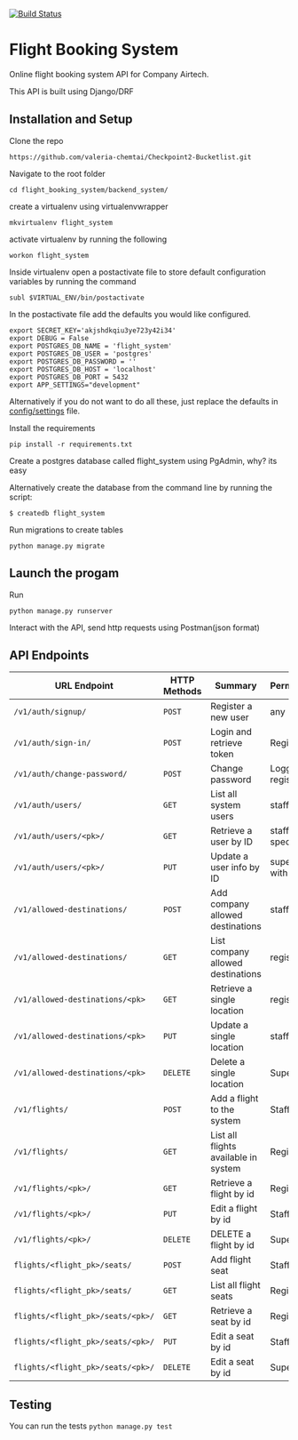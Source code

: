 [![Build Status](https://travis-ci.org/valeria-chemtai/flight_booking_system.svg?branch=develop)](https://travis-ci.org/valeria-chemtai/flight_booking_system)
# Flight Booking System
Online flight booking system API for Company Airtech.

This API is built using Django/DRF

## Installation and Setup
Clone the repo
```
https://github.com/valeria-chemtai/Checkpoint2-Bucketlist.git
```
Navigate to the root folder
```
cd flight_booking_system/backend_system/
```
create a virtualenv using virtualenvwrapper
```
mkvirtualenv flight_system
```
activate virtualenv by running the following
```
workon flight_system
```
Inside virtualenv open a postactivate file to store default configuration variables by running the command
```
subl $VIRTUAL_ENV/bin/postactivate
```
In the postactivate file add the defaults you would like configured.
```
export SECRET_KEY='akjshdkqiu3ye723y42i34'
export DEBUG = False
export POSTGRES_DB_NAME = 'flight_system'
export POSTGRES_DB_USER = 'postgres'
export POSTGRES_DB_PASSWORD = ''
export POSTGRES_DB_HOST = 'localhost'
export POSTGRES_DB_PORT = 5432
export APP_SETTINGS="development"
```
Alternatively if you do not want to do all these, just replace the defaults in [config/settings](https://github.com/valeria-chemtai/flight_booking_system/blob/develop/backend_system/config/settings.py) file.

Install the requirements
```
pip install -r requirements.txt
```
Create a postgres database called flight_system using PgAdmin, why? its easy

Alternatively create the database from the command line by running the script:
```
$ createdb flight_system
```

Run migrations to create tables
```
python manage.py migrate
```
## Launch the progam
Run 
```
python manage.py runserver
```
Interact with the API, send http requests using Postman(json format)
## API Endpoints
| URL Endpoint | HTTP Methods | Summary | Permission_level |
| -------- | ------------- | --------- |------------------|
| `/v1/auth/signup/` | `POST`  | Register a new user| any |
| `/v1/auth/sign-in/` | `POST` | Login and retrieve token | Registered users |
|`/v1/auth/change-password/`| `POST` | Change password | Logged in registered users |
| `/v1/auth/users/` | `GET` | List all system users | staff |
| `/v1/auth/users/<pk>/` | `GET` |  Retrieve a user by ID| staff/user with id specified |
| `/v1/auth/users/<pk>/` | `PUT` | Update a user info by ID| superuser/user with id specified |
| `/v1/allowed-destinations/` | `POST` |  Add company allowed destinations | staff |
| `/v1/allowed-destinations/` | `GET` |  List company allowed destinations | registered users |
| `/v1/allowed-destinations/<pk>` | `GET` |  Retrieve a single location | registered users |
| `/v1/allowed-destinations/<pk>` | `PUT` |  Update a single location | staff |
| `/v1/allowed-destinations/<pk>` | `DELETE` |  Delete a single location | Superuser |
| `/v1/flights/` | `POST`| Add a flight to the system| Staff |
| `/v1/flights/` | `GET`| List all flights available in system| Registered users |
| `/v1/flights/<pk>/` | `GET`| Retrieve a flight by id| Registered users |
| `/v1/flights/<pk>/` | `PUT`| Edit a flight by id| Staff |
| `/v1/flights/<pk>/` | `DELETE`| DELETE a flight by id| Superuser |
| `flights/<flight_pk>/seats/`| `POST`| Add flight seat | Staff |
| `flights/<flight_pk>/seats/`| `GET`| List all flight seats | Registered users |
| `flights/<flight_pk>/seats/<pk>/`| `GET`| Retrieve a seat by id | Registered users |
| `flights/<flight_pk>/seats/<pk>/`| `PUT`| Edit a seat by id | Staff |
| `flights/<flight_pk>/seats/<pk>/`| `DELETE`| Edit a seat by id | Superuser |

## Testing
You can run the tests ```python manage.py test```
